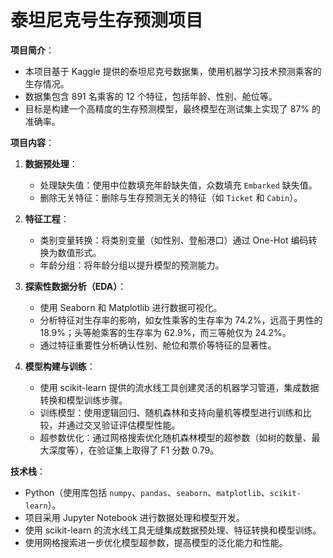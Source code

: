 # 泰坦尼克号生存预测项目

**项目简介**：
- 本项目基于 Kaggle 提供的泰坦尼克号数据集，使用机器学习技术预测乘客的生存情况。
- 数据集包含 891 名乘客的 12 个特征，包括年龄、性别、舱位等。
- 目标是构建一个高精度的生存预测模型，最终模型在测试集上实现了 87% 的准确率。

**项目内容**：
1. **数据预处理**：
   - 处理缺失值：使用中位数填充年龄缺失值，众数填充 `Embarked` 缺失值。
   - 删除无关特征：删除与生存预测无关的特征（如 `Ticket` 和 `Cabin`）。

2. **特征工程**：
   - 类别变量转换：将类别变量（如性别、登船港口）通过 One-Hot 编码转换为数值形式。
   - 年龄分组：将年龄分组以提升模型的预测能力。

3. **探索性数据分析（EDA）**：
   - 使用 Seaborn 和 Matplotlib 进行数据可视化。
   - 分析特征对生存率的影响，如女性乘客的生存率为 74.2%，远高于男性的 18.9%；头等舱乘客的生存率为 62.9%，而三等舱仅为 24.2%。
   - 通过特征重要性分析确认性别、舱位和票价等特征的显著性。

4. **模型构建与训练**：
   - 使用 scikit-learn 提供的流水线工具创建灵活的机器学习管道，集成数据转换和模型训练步骤。
   - 训练模型：使用逻辑回归、随机森林和支持向量机等模型进行训练和比较，并通过交叉验证评估模型性能。
   - 超参数优化：通过网格搜索优化随机森林模型的超参数（如树的数量、最大深度等），在验证集上取得了 F1 分数 0.79。


**技术栈**：
- Python（使用库包括 `numpy`、`pandas`、`seaborn`、`matplotlib`、`scikit-learn`）。
- 项目采用 Jupyter Notebook 进行数据处理和模型开发。
- 使用 scikit-learn 的流水线工具无缝集成数据预处理、特征转换和模型训练。
- 使用网格搜索进一步优化模型超参数，提高模型的泛化能力和性能。
